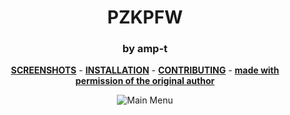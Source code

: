 <div align="center">

# PZKPFW
### by amp-t


**[SCREENSHOTS](https://imgur.com/a/yG00gR3)** -
**[INSTALLATION](https://github.com/Hypnootize/TF2-HUD-GitHub-Resources/blob/main/installation/windows_install.md)** -
**[CONTRIBUTING](https://github.com/Hypnootize/TF2-HUD-GitHub-Resources/blob/main/contributing/github_contributing.md)** -
**[made with permission of the original author](https://i.imgur.com/Strnvk2.png)**

![Main Menu](https://i.imgur.com/iopNWwz.png)
